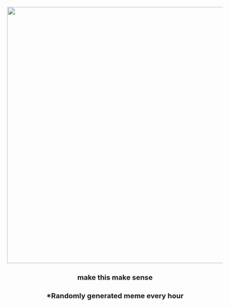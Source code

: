 <p align="center">
        <img src="https://i.redd.it/jgyw3iub40s91.png" width="600" height="600">
        </p>
        <h3 align="center">make this make sense</h3>
        <h3 align="center">*Randomly generated meme every hour</h3>
    